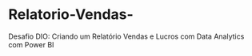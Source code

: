 # Relatorio-Vendas-
Desafio DIO: Criando um Relatório Vendas e Lucros com Data Analytics com Power BI
